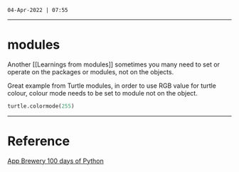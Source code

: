 `04-Apr-2022 | 07:55`

---
# modules

Another [[Learnings from modules]]
sometimes you many need to set or operate on the packages or modules, not on the objects. 

Great example from Turtle modules, in order to use RGB value for turtle colour, colour mode needs to be set to module not on the object.

```py
turtle.colormode(255)
```


---
# Reference

[App Brewery 100 days of Python](https://www.udemy.com/course/100-days-of-code/learn/lecture/20259768#overview)